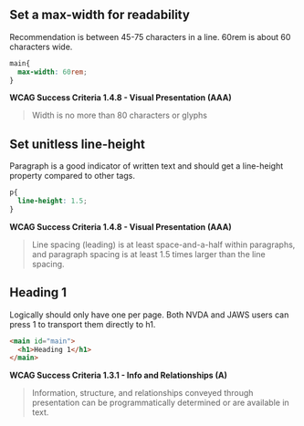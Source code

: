 ## Set a max-width for readability
Recommendation is between 45-75 characters in a line. 60rem is about 60 characters wide. 
``` css
main{
  max-width: 60rem;
}
```
**WCAG Success Criteria 1.4.8 - Visual Presentation (AAA)**
> Width is no more than 80 characters or glyphs

## Set unitless line-height
Paragraph is a good indicator of written text and should get a line-height property compared to other tags.
``` css
p{
  line-height: 1.5;
}
```
**WCAG Success Criteria 1.4.8 - Visual Presentation (AAA)**
> Line spacing (leading) is at least space-and-a-half within paragraphs, and paragraph spacing is at least 1.5 times larger than the line spacing.

## Heading 1
Logically should only have one per page. Both NVDA and JAWS users can press 1 to transport them directly to h1.
``` html
<main id="main">
  <h1>Heading 1</h1>
</main>
```
**WCAG Success Criteria 1.3.1 - Info and Relationships (A)**
> Information, structure, and relationships conveyed through presentation can be programmatically determined or are available in text. 